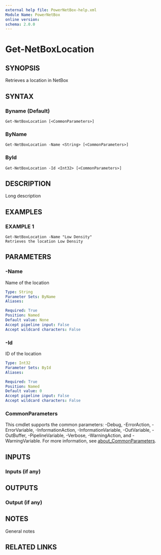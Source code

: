 ```yaml
---
external help file: PowerNetBox-help.xml
Module Name: PowerNetBox
online version:
schema: 2.0.0
---
```


# Get-NetBoxLocation

## SYNOPSIS
Retrieves a location in NetBox

## SYNTAX

### Byname (Default)
```
Get-NetBoxLocation [<CommonParameters>]
```

### ByName
```
Get-NetBoxLocation -Name <String> [<CommonParameters>]
```

### ById
```
Get-NetBoxLocation -Id <Int32> [<CommonParameters>]
```

## DESCRIPTION
Long description

## EXAMPLES

### EXAMPLE 1
```
Get-NetBoxLocation -Name "Low Density"
Retrieves the location Low Density
```

## PARAMETERS

### -Name
Name of the location

```yaml
Type: String
Parameter Sets: ByName
Aliases:

Required: True
Position: Named
Default value: None
Accept pipeline input: False
Accept wildcard characters: False
```

### -Id
ID of the location

```yaml
Type: Int32
Parameter Sets: ById
Aliases:

Required: True
Position: Named
Default value: 0
Accept pipeline input: False
Accept wildcard characters: False
```

### CommonParameters
This cmdlet supports the common parameters: -Debug, -ErrorAction, -ErrorVariable, -InformationAction, -InformationVariable, -OutVariable, -OutBuffer, -PipelineVariable, -Verbose, -WarningAction, and -WarningVariable. For more information, see [about_CommonParameters](http://go.microsoft.com/fwlink/?LinkID=113216).

## INPUTS

### Inputs (if any)
## OUTPUTS

### Output (if any)
## NOTES
General notes

## RELATED LINKS
